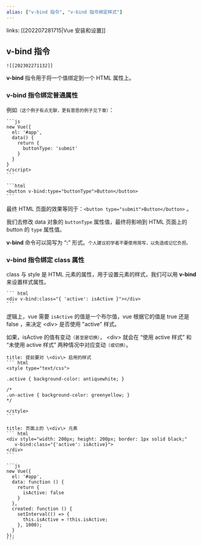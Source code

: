 ```yaml
---
alias: ["v-bind 指令", "v-bind 指令绑定样式"]
---
```


links: [[202207281715|Vue 安装和设置]] 

## v-bind 指令

```dynamic-embed
![[202302271132]]
```

**v-bind** 指令用于将一个值绑定到一个 HTML 属性上。

### v-bind 指令绑定普通属性

例如<small>（这个例子有点无聊，更有意思的例子见下章）</small>：

````col
```js
new Vue({
  el: '#app',
  data() {
    return {
      buttonType: 'submit'
    }
  }
}
</script>
```

```html
<button v-bind:type="buttonType">Button</button>
```
````

最终 HTML 页面的效果等同于：`<button type="submit">Button</button>` 。

我们去修改 data 对象的 `buttonType` 属性值，最终将影响到 HTML 页面上的 button 的 `type` 属性值。

**v-bind** 命令可以简写为 “**:**” 形式。<small>个人建议初学者不要使用简写，以免造成记忆负担。</small>

### v-bind 指令绑定 class 属性

class 与 style 是 HTML 元素的属性，用于设置元素的样式，我们可以用 **v-bind** 来设置样式属性。

````ad-html
``` html
<div v-bind:class="{ 'active': isActive }"></div>
```
````

逻辑上，vue 需要 `isActive` 的值是一个布尔值，vue 根据它的值是 true 还是 false ，来决定 \<div> 是否使用 "active" 样式。

如果，isActive 的值有变动<small>（甚至是切换）</small>， \<div> 就会在 “使用 active 样式” 和 “未使用 active 样式” 两种情况中对应变动<small>（或切换）</small>。

````ad-css
title: 提前要对 \<div\> 启用的样式
``` html
<style type="text/css">
  
.active { background-color: antiquewhite; }
  
/*
.un-active { background-color: greenyellow; }
*/

</style>
```
````

````ad-html
title: 页面上的 \<div\> 元素
``` html
<div style="width: 200px; height: 200px; border: 1px solid black;" 
   v-bind:class="{'active': isActive}">
</div>
```
````


````ad-vue
```js
new Vue({
  el: '#app',
  data: function () {     
    return {
      isActive: false
    }
  },
  created: function () {
    setInterval(() => {
      this.isActive = !this.isActive;
    }, 1000);
  }
});
```
````




